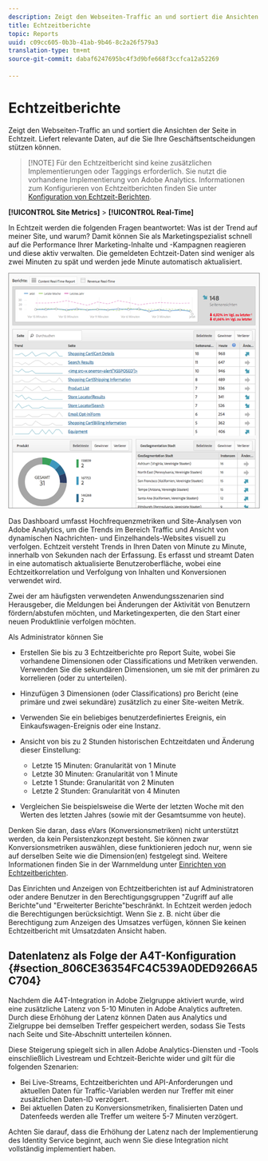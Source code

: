 ```yaml
---
description: Zeigt den Webseiten-Traffic an und sortiert die Ansichten der Seite in Echtzeit. Liefert relevante Daten, auf die Sie Ihre Geschäftsentscheidungen stützen können.
title: Echtzeitberichte
topic: Reports
uuid: c09cc605-0b3b-41ab-9b46-8c2a26f579a3
translation-type: tm+mt
source-git-commit: dabaf6247695bc4f3d9bfe668f3ccfca12a52269

---
```



# Echtzeitberichte

Zeigt den Webseiten-Traffic an und sortiert die Ansichten der Seite in Echtzeit. Liefert relevante Daten, auf die Sie Ihre Geschäftsentscheidungen stützen können.

>[!NOTE] Für den Echtzeitbericht sind keine zusätzlichen Implementierungen oder Taggings erforderlich. Sie nutzt die vorhandene Implementierung von Adobe Analytics. Informationen zum Konfigurieren von Echtzeitberichten finden Sie unter  [Konfiguration von Echtzeit-Berichten](/help/admin/admin/realtime/t-realtime-admin.md).

**[!UICONTROL Site Metrics]** > **[!UICONTROL Real-Time]**

In Echtzeit werden die folgenden Fragen beantwortet: Was ist der Trend auf meiner Site, und warum? Damit können Sie als Marketingspezialist schnell auf die Performance Ihrer Marketing-Inhalte und -Kampagnen reagieren und diese aktiv verwalten. Die gemeldeten Echtzeit-Daten sind weniger als zwei Minuten zu spät und werden jede Minute automatisch aktualisiert.

![](assets/report-realtime.png)

Das Dashboard umfasst Hochfrequenzmetriken und Site-Analysen von Adobe Analytics, um die Trends im Bereich Traffic und Ansicht von dynamischen Nachrichten- und Einzelhandels-Websites visuell zu verfolgen. Echtzeit versteht Trends in Ihren Daten von Minute zu Minute, innerhalb von Sekunden nach der Erfassung. Es erfasst und streamt Daten in eine automatisch aktualisierte Benutzeroberfläche, wobei eine Echtzeitkorrelation und Verfolgung von Inhalten und Konversionen verwendet wird.

Zwei der am häufigsten verwendeten Anwendungsszenarien sind Herausgeber, die Meldungen bei Änderungen der Aktivität von Benutzern fördern/abstufen möchten, und Marketingexperten, die den Start einer neuen Produktlinie verfolgen möchten.

Als Administrator können Sie

* Erstellen Sie bis zu 3 Echtzeitberichte pro Report Suite, wobei Sie vorhandene Dimensionen oder Classifications und Metriken verwenden. Verwenden Sie die sekundären Dimensionen, um sie mit der primären zu korrelieren (oder zu unterteilen).
* Hinzufügen 3 Dimensionen (oder Classifications) pro Bericht (eine primäre und zwei sekundäre) zusätzlich zu einer Site-weiten Metrik.
* Verwenden Sie ein beliebiges benutzerdefiniertes Ereignis, ein Einkaufswagen-Ereignis oder eine Instanz.
* Ansicht von bis zu 2 Stunden historischen Echtzeitdaten und Änderung dieser Einstellung:

   * Letzte 15 Minuten: Granularität von 1 Minute
   * Letzte 30 Minuten: Granularität von 1 Minute
   * Letzte 1 Stunde: Granularität von 2 Minuten
   * Letzte 2 Stunden: Granularität von 4 Minuten

* Vergleichen Sie beispielsweise die Werte der letzten Woche mit den Werten des letzten Jahres (sowie mit der Gesamtsumme von heute).

Denken Sie daran, dass eVars (Konversionsmetriken) nicht unterstützt werden, da kein Persistenzkonzept besteht. Sie können zwar Konversionsmetriken auswählen, diese funktionieren jedoch nur, wenn sie auf derselben Seite wie die Dimension(en) festgelegt sind. Weitere Informationen finden Sie in der Warnmeldung unter [Einrichten von Echtzeitberichten](/help/admin/admin/realtime/t-realtime-admin.md).

Das Einrichten und Anzeigen von Echtzeitberichten ist auf Administratoren oder andere Benutzer in den Berechtigungsgruppen &quot;Zugriff auf alle Berichte&quot;und &quot;Erweiterter Berichte&quot;beschränkt. In Echtzeit werden jedoch die Berechtigungen berücksichtigt. Wenn Sie z. B. nicht über die Berechtigung zum Anzeigen des Umsatzes verfügen, können Sie keinen Echtzeitbericht mit Umsatzdaten Ansicht haben.

## Datenlatenz als Folge der A4T-Konfiguration  {#section_806CE36354FC4C539A0DED9266A5C704}

Nachdem die A4T-Integration in Adobe Zielgruppe aktiviert wurde, wird eine zusätzliche Latenz von 5-10 Minuten in Adobe Analytics auftreten. Durch diese Erhöhung der Latenz können Daten aus Analytics und Zielgruppe bei demselben Treffer gespeichert werden, sodass Sie Tests nach Seite und Site-Abschnitt unterteilen können.

Diese Steigerung spiegelt sich in allen Adobe Analytics-Diensten und -Tools einschließlich Livestream und Echtzeit-Berichte wider und gilt für die folgenden Szenarien:

* Bei Live-Streams, Echtzeitberichten und API-Anforderungen und aktuellen Daten für Traffic-Variablen werden nur Treffer mit einer zusätzlichen Daten-ID verzögert.
* Bei aktuellen Daten zu Konversionsmetriken, finalisierten Daten und Datenfeeds werden alle Treffer um weitere 5-7 Minuten verzögert.

Achten Sie darauf, dass die Erhöhung der Latenz nach der Implementierung des Identity Service beginnt, auch wenn Sie diese Integration nicht vollständig implementiert haben.
